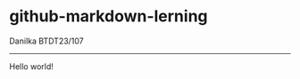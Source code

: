 # github-markdown-lerning
Danilka BTDT23/107

---------------------------------------------------------------------------------------------------------

Hello world!